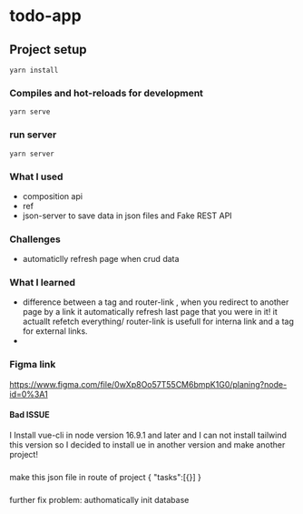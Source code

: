 # todo-app

## Project setup
```
yarn install
```

### Compiles and hot-reloads for development
```
yarn serve
```

### run server 
```
yarn server
```

### What I used
- composition api
- ref
- json-server to save data in json files and Fake REST API

### Challenges
- automaticlly refresh page when crud data

### What I learned
- difference between a tag and router-link , when you redirect to another page by a link it automatically refresh last page that you were in it! it actuallt refetch everything/ router-link is usefull for interna link and a tag for external links.
- 
### Figma link
https://www.figma.com/file/0wXp8Oo57T55CM6bmpK1G0/planing?node-id=0%3A1


#### Bad ISSUE
I Install vue-cli in node version 16.9.1 and later and I can not install tailwind this version so I decided to install ue in another version and make another project!
###
make this json file in route of project
{
"tasks":[{}]
}

###
further fix problem:
authomatically init database
